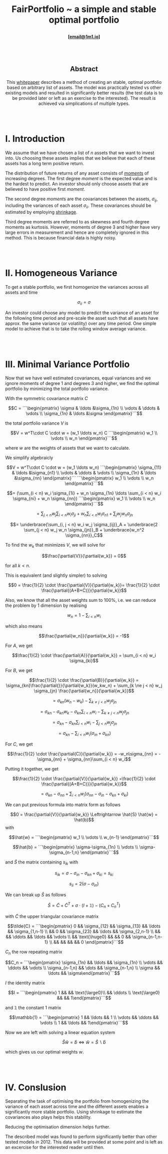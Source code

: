 # <b><p align="center">FairPortfolio ~ a simple and stable optimal portfolio</p></b>
#### <p align="center">[email@1m1.io]</p>

<br></br>
## <p align="center">Abstract</p>
<p align="center">This <a href="https://github.com/2i2i/whitepaper/blob/main/Notes.md#whitepaper">whitepaper</a> describes a method of creating an stable, optimal portfolio based on arbitrary list of assets. The model was practically tested vs other existing models and resulted in significantly better results (the test data is to be provided later or left as an exercise to the interested). The result is achieved via simplications of multiple types.</p>
<br></br>

# <b>I. Introduction</b>

We assume that we have chosen a list of $n$ assets that we want to invest into. Us choosing these assets implies that we believe that each of these assets has a long term positive return.

The distribution of future returns of any asset consists of <a href=https://en.wikipedia.org/wiki/Moment_(mathematics)>*moment*s</a> of increasing degrees. The first degree *moment* is the expected value and is the hardest to predict. An investor should only choose assets that are believed to have positive first *moment*.

The second degree *moment*s are the covariances between the assets, $\sigma_{ij}$, including the variances of each asset $\sigma_{ii}$. These covariances should be estimated by employing <a href=https://en.wikipedia.org/wiki/Shrinkage_(statistics)>shrinkage</a>.

Third degree moments are referred to as skewness and fourth degree moments as kurtosis. However, moments of degree 3 and higher have very large errors in measurement and hence are completely ignored in this method. This is because financial data is highly noisy.

<br></br>
# <b>II. Homogeneous Variance</b>

To get a stable portfolio, we first homogenize the variances across all assets and time 

$$\sigma_{ii} = \sigma$$

An investor could choose any model to predict the variance of an asset for the following time period and pre-scale the asset such that all assets have approx. the same variance (or volatility) over any time period. One simple model to achieve that is to take the rolling window average variance.

<br></br>
# <b>III. Minimal Variance Portfolio</b>

Now that we have well estimated covariances, equal variances and we ignore moments of degree 1 and degrees 3 and higher, we find the optimal portfolio by minimizing the total portfolio variance.

With the symmetric covariance matrix $C$

$$C = ```\begin{pmatrix} \sigma & \ldots &\sigma_{1n} \\ \vdots & \ddots & \vdots \\ \sigma_{1n} & \ldots &\sigma \end{pmatrix}```$$

the total portfolio variance $V$ is

$$V = w^T\cdot C \cdot w = (w_1 \ldots w_n) C ```\begin{pmatrix} w_1 \\ \vdots \\ w_n \end{pmatrix}```$$

where $w$ are the weights of assets that we want to calculate.

We simplify algebraicly

$$V = w^T\cdot C \cdot w = (w_1 \ldots w_n) ```\begin{pmatrix} \sigma_{11} & \ldots &\sigma_{n1} \\ \vdots & \ddots & \vdots \\ \sigma_{1n} & \ldots &\sigma_{nn} \end{pmatrix}``` ```\begin{pmatrix} w_1 \\ \vdots \\ w_n \end{pmatrix}```$$

$$= (\sum_{i < n} w_i \sigma_{1i} + w_n \sigma_{1n} \ldots \sum_{i < n} w_i \sigma_{ni} + w_n \sigma_{nn}) ```\begin{pmatrix} w_1 \\ \vdots \\ w_n \end{pmatrix}```$$

$$= \sum_{j < n} w_j \sum_{i < n} w_i \sigma_{ji} + w_n \sum_{i < n} w_i \sigma_{n1} + \sum_j w_j w_n \sigma_{jn}$$

$$= \underbrace{\sum_{i, j < n} w_i w_j \sigma_{ij}}_A + \underbrace{2 \sum_{j < n} w_j w_n \sigma_{jn}}_B + \underbrace{w_n^2 \sigma_{nn}}_C$$

To find the $w_k$ that minimizes $V$, we will solve for

$$\frac{\partial{V}}{\partial{w_k}} = 0$$

for all $k < n$.

This is equivalent (and slightly simpler) to solving

$$0 = \frac{1}{2} \cdot \frac{\partial{V}}{\partial{w_k}}= \frac{1}{2} \cdot \frac{\partial{(A+B+C)}}{\partial{w_k}}$$

Also, we know that all the asset weights sum to 100%, i.e. we can reduce the problem by 1 dimension by realising

$$ w_n = 1 - \sum_{i < n} w_i $$

which also means

$$\frac{\partial{w_n}}{\partial{w_k}} = -1$$

For $A$, we get

$$\frac{1}{2} \cdot \frac{\partial{A}}{\partial{w_k}} = \sum_{i < n} w_i \sigma_{ki}$$

For $B$, we get

$$\frac{1}{2} \cdot \frac{\partial{B}}{\partial{w_k}} = \sigma_{kn}\frac{\partial{}}{\partial{w_k}}(w_kw_n) + \sum_{k \ne j < n} w_j \sigma_{jn} \frac{\partial{w_n}}{\partial{w_k}}$$

$$= \sigma_{kn} (w_n-w_k) - \sum_{k \ne j < n} w_j \sigma_{jn}$$

$$= \sigma_{kn} - \sigma_{kn} w_k - \sigma_{kn}\sum_{i < n}w_i - \sum_{k \ne j < n} w_j \sigma_{jn}$$

$$= \sigma_{kn} - \sigma_{kn}\sum_{i < n}w_i - \sum_{j < n} w_j \sigma_{jn}$$

$$= \sigma_{kn} - \sum_{i < n} w_i (\sigma_{in}+\sigma_{kn})$$

For $C$, we get

$$\frac{1}{2} \cdot \frac{\partial{C}}{\partial{w_k}} = -w_n\sigma_{nn} = -\sigma_{nn} + \sigma_{nn}\sum_{i < n} w_i$$

Putting it together, we get

$$\frac{1}{2} \cdot  \frac{\partial{V}}{\partial{w_k}} =\frac{1}{2} \cdot \frac{\partial{(A+B+C)}}{\partial{w_k}}$$

$$ = \sigma_{kn}-\sigma_{nn} + \sum_{i < n} w_i(\sigma_{nn}-\sigma_{in}-\sigma_{kn}+\sigma_{ki})$$

We can put previous formula into matrix form as follows

$$0 = \frac{\partial{V}}{\partial{w_k}} \Leftrightarrow \hat{S} \hat{w} = \hat{b}$$
with

$$\hat{w} = ```\begin{pmatrix} w_1 \\ \vdots \\ w_{n-1} \end{pmatrix}```$$

$$\hat{b} = ```\begin{pmatrix} \sigma-\sigma_{1n} \\ \vdots \\ \sigma-\sigma_{n-1,n} \end{pmatrix}```$$

and $\hat{S}$ the matrix containing $s_{ik}$ with

$$s_{ik} = \sigma-\sigma_{in}-\sigma_{kn}+\sigma_{ki} = s_{ki}$$

$$s_{ii} = 2(\sigma - \sigma_{in})$$

We can break up $\hat{S}$ as follows

$$\hat{S} = \tilde{C} + \tilde{C}^T + \sigma \cdot (I + \mathbb{1}) - (C_n + C_n^T)$$

with $\tilde{C}$ the upper triangular covariance matrix

$$\tilde{C} = ```\begin{pmatrix} 0 && \sigma_{12} && \sigma_{13} && \ldots && \sigma_{1,n-1} \\  && 0 && \sigma_{23} && \ldots && \sigma_{2,n-1} \\  &&  && \ddots && \ldots && \vdots \\ && \text{\huge0} && && 0 && \sigma_{n-1,n-1} \\ && && && && 0 \end{pmatrix}```$$

$C_n$ the row repeating matrix

$$C_n = ```\begin{pmatrix} \sigma_{1n} && \ldots && \sigma_{1n} \\ \vdots && \ddots && \vdots \\ \sigma_{n-1,n} && \dots && \sigma_{n-1,n} \\ \sigma && \ldots && \sigma\end{pmatrix}```$$

$I$ the identity matrix

$$I = ```\begin{pmatrix} 1 && && \text{\large0}\\ && \ddots \\ \text{\large0} && && 1\end{pmatrix}```$$

and $\mathbb{1}$ the constant 1 matrix

$$\mathbb{1} = ```\begin{pmatrix} 1 && \ldots && 1 \\ \vdots && \ddots && \vdots \\ 1 && \ldots && 1\end{pmatrix}```$$

Now we are left with solving a linear equation system

$$\hat{S} \hat{w} = \hat{b} \Leftrightarrow \hat{w}=\hat{S} \backslash \hat{b}$$

which gives us our optimal weights $w$.

<br></br>
# <b>IV. Conslusion</b>

Separating the task of optimising the portfolio from homogenizing the variance of each asset across time and the different assets enables a significantly more stable portfolio. Using shrinkage to estimate the covariances also plays helps this stability.

Reducing the optimisation dimension helps further.

The described model was found to perform significantly better than other tested models in 2012. This data will be provided at some point and is left as an excercise for the interested reader until then.
